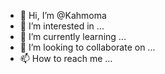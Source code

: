 - 👋 Hi, I’m @Kahmoma
- 👀 I’m interested in ...
- 🌱 I’m currently learning ...
- 💞️ I’m looking to collaborate on ...
- 📫 How to reach me ...

<!---
Kahmoma/Kahmoma is a ✨ special ✨ repository because its `README.md` (this file) appears on your GitHub profile.
You can click the Preview link to take a look at your changes.
--->
